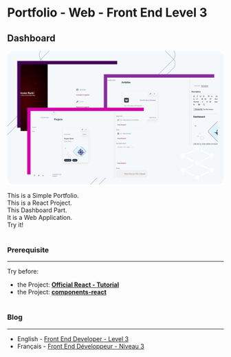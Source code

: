 # Portfolio - Web - Front End Level 3
## Dashboard

![Project](./../../images/portfolio-dashboard.png)

This is a Simple Portfolio.
<br>
This is a React Project.
<br>
This Dashboard Part.
<br>
It is a Web Application.
<br>
Try it!
<br><br>

### Prerequisite
---
Try before:
- the Project: [**Official React - Tutorial**](https://reactjs.org/tutorial/tutorial.html)
- the Project: [**components-react**](#)
<br><br>

### Blog
---
- English - [Front End Developer - Level 3](#)
- Français - [Front End Développeur - Niveau 3](#)
